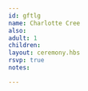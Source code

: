 ```yaml
---
id: gftlg
name: Charlotte Cree
also:
adult: 1
children:
layout: ceremony.hbs
rsvp: true
notes:

---
```

